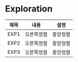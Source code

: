 # Exploration

|제목|내용|설명|
|:---:|:---:|:---:|
|EXP1|오른쪽정렬|중앙정렬|
|EXP2|오른쪽정렬|중앙정렬|
|EXP3|오른쪽정렬|중앙정렬|
